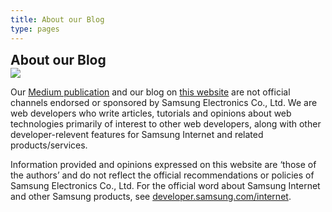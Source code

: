 ```yaml
---
title: About our Blog
type: pages
---
```

<style>

  :root{
    --about-padding: 1em;    
    --light-grey:#F2F2F2;  
  }
  h2{
    margin:.1em .5em .2em .1em;
  }
</style>

<div>
  <h2 style="margin:0px">About our Blog</h2>
  <img src="images/si-ss.jpg">      
  <p>Our <a href="https://medium.com/samsung-internet-dev/">Medium publication</a> and our blog on <a href="/">this website</a> are not official channels endorsed or sponsored by Samsung Electronics Co., Ltd. We are web developers who write articles, tutorials and opinions about web technologies primarily of interest to other web developers, along with other developer-relevent features for Samsung Internet and related products/services.</p>
  <p>Information provided and opinions expressed on this website are ‘those of the authors’ and do not reflect the official recommendations or policies of Samsung Electronics Co., Ltd. For the official word about Samsung Internet and other Samsung products, see <a href="https://developer.samsung.com/internet">developer.samsung.com/internet</a>.</p>
</div>
